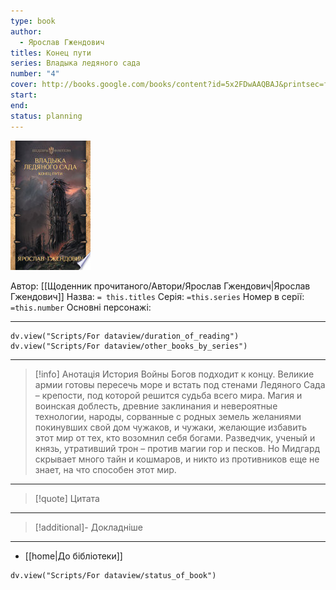 ```yaml
---
type: book
author:
  - Ярослав Гжендович
titles: Конец пути
series: Владыка ледяного cада
number: "4"
cover: http://books.google.com/books/content?id=5x2FDwAAQBAJ&printsec=frontcover&img=1&zoom=1&edge=curl&source=gbs_api
start:
end:
status: planning
---
```

![cover|150](media/cover!150-499.jpg)

Автор: [[Щоденник прочитаного/Автори/Ярослав Гжендович|Ярослав Гжендович]]
Назва: `= this.titles`
Серія:  `=this.series`
Номер в серії: `=this.number`
Основні персонажі:

---
```dataviewjs
dv.view("Scripts/For dataview/duration_of_reading")
dv.view("Scripts/For dataview/other_books_by_series")
```

---
>[!info] Анотація
>История Войны Богов подходит к концу. Великие армии готовы пересечь море и встать под стенами Ледяного Сада – крепости, под которой решится судьба всего мира. Магия и воинская доблесть, древние заклинания и невероятные технологии, народы, сорванные с родных земель желаниями покинувших свой дом чужаков, и чужаки, желающие избавить этот мир от тех, кто возомнил себя богами. Разведчик, ученый и князь, утративший трон – против магии гор и песков. Но Мидгард скрывает много тайн и кошмаров, и никто из противников еще не знает, на что способен этот мир.
___

>[!quote] Цитата

---
>[!additional]- Докладніше

---

- [[home|До бібліотеки]]

```dataviewjs
dv.view("Scripts/For dataview/status_of_book")
```